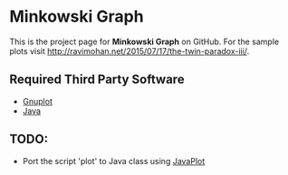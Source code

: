 
Minkowski Graph
===============

This is the project page for **Minkowski Graph** on GitHub. For the sample plots visit http://ravimohan.net/2015/07/17/the-twin-paradox-iii/.


Required Third Party Software
---------------------

- [Gnuplot](http://www.gnuplot.info/)
- [Java](http://www.oracle.com/technetwork/java/javase/downloads/index.html)


TODO:
----------------

- Port the script 'plot' to Java class using [JavaPlot](http://javaplot.panayotis.com)
